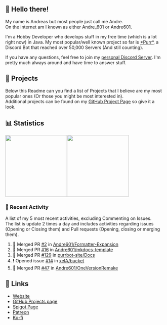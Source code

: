 <!-- Links -->
[purr]: https://purrbot.site
[discord]: https://discord.gg/6dazXp6
[website]: https://andre601.ch
[github]: https://andre601.ch/projects
[spigot]: https://www.spigotmc.org/resources/authors/56829/
[patreon]: https://patreon.com/andre_601
[ko-fi]: https://ko-fi.com/andre_601

## 👋 Hello there!
My name is Andreas but most people just call me Andre.  
On the internet am I known as either Andre_601 or Andre601.

I'm a Hobby Developer who develops stuff in my free time (which is a lot right now) in Java. My most popular/well known project so far is [\*Purr\*][purr], a Discord Bot that reached over 50,000 Servers (And still counting).

If you have any questions, feel free to join my [personal Discord Server][discord]. I'm pretty much always around and have time to answer stuff.

## 📁 Projects
Below this Readme can you find a list of Projects that I believe are my most popular ones (Or those you might be most interested in).  
Additional projects can be found on my [GitHub Project Page][github] so give it a look.

## 📊 Statistics
<img height="195px" src="https://github-readme-stats.vercel.app/api?username=Andre601&show_icons=true&hide_rank=true&title_color=3498db&bg_color=ffffff00&text_color=718096"><img height="195px" src="https://github-readme-stats.vercel.app/api/top-langs?username=Andre601&layout=compact&title_color=3498db&bg_color=ffffff00&text_color=718096">

### 📜 Recent Activity
A list of my 5 most recent activities, excluding Commenting on Issues.  
The list is update 2 times a day and includes activities regarding issues (Opening or Closing them) and Pull requests (Opening, closing or merging them).
<!--START_SECTION:activity-->
1. 🎉 Merged PR [#2](https://github.com//Andre601/Formatter-Expansion/pull/2) in [Andre601/Formatter-Expansion](https://github.com//Andre601/Formatter-Expansion)
2. 🎉 Merged PR [#16](https://github.com//Andre601/mkdocs-template/pull/16) in [Andre601/mkdocs-template](https://github.com//Andre601/mkdocs-template)
3. 🎉 Merged PR [#129](https://github.com//purrbot-site/Docs/pull/129) in [purrbot-site/Docs](https://github.com//purrbot-site/Docs)
4. ❗️ Opened issue [#14](https://github.com//xelA/bucket/issues/14) in [xelA/bucket](https://github.com//xelA/bucket)
5. 🎉 Merged PR [#47](https://github.com//Andre601/OneVersionRemake/pull/47) in [Andre601/OneVersionRemake](https://github.com//Andre601/OneVersionRemake)
<!--END_SECTION:activity-->

## 🔗 Links
- [Website]
- [GitHub Projects page][github]
- [Spigot Page][spigot]
- [Patreon]
- [Ko-fi]
